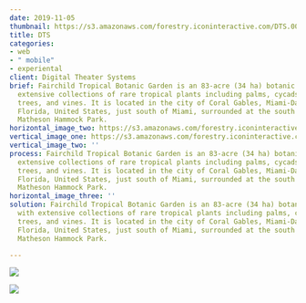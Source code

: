 ```yaml
---
date: 2019-11-05
thumbnail: https://s3.amazonaws.com/forestry.iconinteractive.com/DTS.003.jpeg
title: DTS
categories:
- web
- " mobile"
- experiental
client: Digital Theater Systems
brief: Fairchild Tropical Botanic Garden is an 83-acre (34 ha) botanic garden, with
  extensive collections of rare tropical plants including palms, cycads, flowering
  trees, and vines. It is located in the city of Coral Gables, Miami-Dade County,
  Florida, United States, just south of Miami, surrounded at the south and west by
  Matheson Hammock Park.
horizontal_image_two: https://s3.amazonaws.com/forestry.iconinteractive.com/https://s3.amazonaws.com/forestry.iconinteractive.com/DTS.006.jpeg
vertical_image_one: https://s3.amazonaws.com/forestry.iconinteractive.com/https://s3.amazonaws.com/forestry.iconinteractive.com/vert-2.jpg
vertical_image_two: ''
process: Fairchild Tropical Botanic Garden is an 83-acre (34 ha) botanic garden, with
  extensive collections of rare tropical plants including palms, cycads, flowering
  trees, and vines. It is located in the city of Coral Gables, Miami-Dade County,
  Florida, United States, just south of Miami, surrounded at the south and west by
  Matheson Hammock Park.
horizontal_image_three: ''
solution: Fairchild Tropical Botanic Garden is an 83-acre (34 ha) botanic garden,
  with extensive collections of rare tropical plants including palms, cycads, flowering
  trees, and vines. It is located in the city of Coral Gables, Miami-Dade County,
  Florida, United States, just south of Miami, surrounded at the south and west by
  Matheson Hammock Park.

---
```

![](https://s3.amazonaws.com/forestry.iconinteractive.com/Panasonic.007.jpeg)

![](https://s3.amazonaws.com/forestry.iconinteractive.com/DTS.003.jpeg)